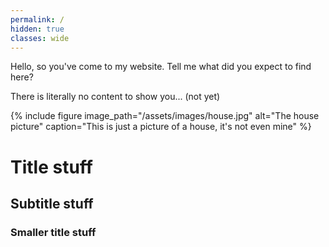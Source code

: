 ```yaml
---
permalink: /
hidden: true
classes: wide
---
```


Hello, so you've come to my website. Tell me what did you expect to find here?

There is literally no content to show you... (not yet)


{% include figure image_path="/assets/images/house.jpg" alt="The house picture" caption="This is just a picture of a house, it's not even mine" %}

# Title stuff

## Subtitle stuff

### Smaller title stuff



